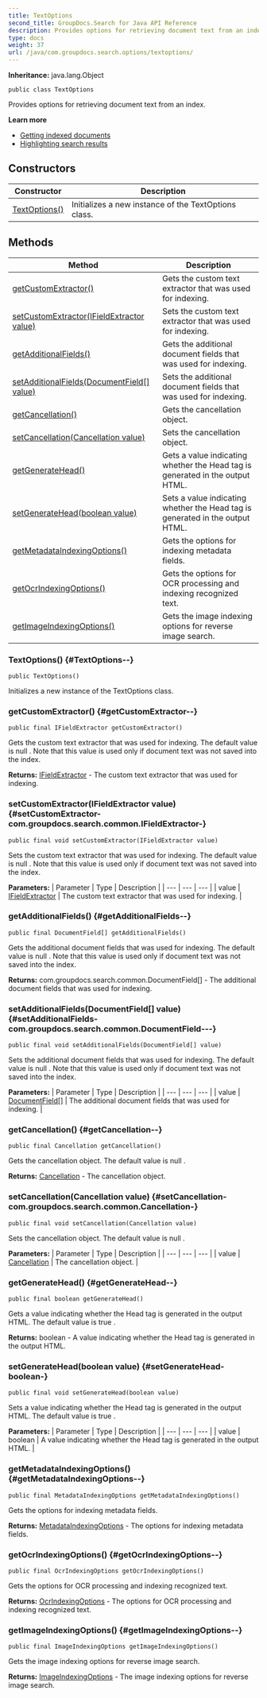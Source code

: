```yaml
---
title: TextOptions
second_title: GroupDocs.Search for Java API Reference
description: Provides options for retrieving document text from an index.
type: docs
weight: 37
url: /java/com.groupdocs.search.options/textoptions/
---
```

**Inheritance:**
java.lang.Object
```
public class TextOptions
```

Provides options for retrieving document text from an index.

**Learn more**

 *  [Getting indexed documents][]
 *  [Highlighting search results][]


[Getting indexed documents]: https://docs.groupdocs.com/display/searchjava/Getting+indexed+documents
[Highlighting search results]: https://docs.groupdocs.com/display/searchjava/Highlighting+search+results
## Constructors

| Constructor | Description |
| --- | --- |
| [TextOptions()](#TextOptions--) | Initializes a new instance of the  TextOptions  class. |
## Methods

| Method | Description |
| --- | --- |
| [getCustomExtractor()](#getCustomExtractor--) | Gets the custom text extractor that was used for indexing. |
| [setCustomExtractor(IFieldExtractor value)](#setCustomExtractor-com.groupdocs.search.common.IFieldExtractor-) | Sets the custom text extractor that was used for indexing. |
| [getAdditionalFields()](#getAdditionalFields--) | Gets the additional document fields that was used for indexing. |
| [setAdditionalFields(DocumentField[] value)](#setAdditionalFields-com.groupdocs.search.common.DocumentField---) | Sets the additional document fields that was used for indexing. |
| [getCancellation()](#getCancellation--) | Gets the cancellation object. |
| [setCancellation(Cancellation value)](#setCancellation-com.groupdocs.search.common.Cancellation-) | Sets the cancellation object. |
| [getGenerateHead()](#getGenerateHead--) | Gets a value indicating whether the Head tag is generated in the output HTML. |
| [setGenerateHead(boolean value)](#setGenerateHead-boolean-) | Sets a value indicating whether the Head tag is generated in the output HTML. |
| [getMetadataIndexingOptions()](#getMetadataIndexingOptions--) | Gets the options for indexing metadata fields. |
| [getOcrIndexingOptions()](#getOcrIndexingOptions--) | Gets the options for OCR processing and indexing recognized text. |
| [getImageIndexingOptions()](#getImageIndexingOptions--) | Gets the image indexing options for reverse image search. |
### TextOptions() {#TextOptions--}
```
public TextOptions()
```


Initializes a new instance of the  TextOptions  class.

### getCustomExtractor() {#getCustomExtractor--}
```
public final IFieldExtractor getCustomExtractor()
```


Gets the custom text extractor that was used for indexing. The default value is  null . Note that this value is used only if document text was not saved into the index.

**Returns:**
[IFieldExtractor](../../com.groupdocs.search.common/ifieldextractor) - The custom text extractor that was used for indexing.
### setCustomExtractor(IFieldExtractor value) {#setCustomExtractor-com.groupdocs.search.common.IFieldExtractor-}
```
public final void setCustomExtractor(IFieldExtractor value)
```


Sets the custom text extractor that was used for indexing. The default value is  null . Note that this value is used only if document text was not saved into the index.

**Parameters:**
| Parameter | Type | Description |
| --- | --- | --- |
| value | [IFieldExtractor](../../com.groupdocs.search.common/ifieldextractor) | The custom text extractor that was used for indexing. |

### getAdditionalFields() {#getAdditionalFields--}
```
public final DocumentField[] getAdditionalFields()
```


Gets the additional document fields that was used for indexing. The default value is  null . Note that this value is used only if document text was not saved into the index.

**Returns:**
com.groupdocs.search.common.DocumentField[] - The additional document fields that was used for indexing.
### setAdditionalFields(DocumentField[] value) {#setAdditionalFields-com.groupdocs.search.common.DocumentField---}
```
public final void setAdditionalFields(DocumentField[] value)
```


Sets the additional document fields that was used for indexing. The default value is  null . Note that this value is used only if document text was not saved into the index.

**Parameters:**
| Parameter | Type | Description |
| --- | --- | --- |
| value | [DocumentField\[\]](../../com.groupdocs.search.common/documentfield) | The additional document fields that was used for indexing. |

### getCancellation() {#getCancellation--}
```
public final Cancellation getCancellation()
```


Gets the cancellation object. The default value is  null .

**Returns:**
[Cancellation](../../com.groupdocs.search.common/cancellation) - The cancellation object.
### setCancellation(Cancellation value) {#setCancellation-com.groupdocs.search.common.Cancellation-}
```
public final void setCancellation(Cancellation value)
```


Sets the cancellation object. The default value is  null .

**Parameters:**
| Parameter | Type | Description |
| --- | --- | --- |
| value | [Cancellation](../../com.groupdocs.search.common/cancellation) | The cancellation object. |

### getGenerateHead() {#getGenerateHead--}
```
public final boolean getGenerateHead()
```


Gets a value indicating whether the Head tag is generated in the output HTML. The default value is  true .

**Returns:**
boolean - A value indicating whether the Head tag is generated in the output HTML.
### setGenerateHead(boolean value) {#setGenerateHead-boolean-}
```
public final void setGenerateHead(boolean value)
```


Sets a value indicating whether the Head tag is generated in the output HTML. The default value is  true .

**Parameters:**
| Parameter | Type | Description |
| --- | --- | --- |
| value | boolean | A value indicating whether the Head tag is generated in the output HTML. |

### getMetadataIndexingOptions() {#getMetadataIndexingOptions--}
```
public final MetadataIndexingOptions getMetadataIndexingOptions()
```


Gets the options for indexing metadata fields.

**Returns:**
[MetadataIndexingOptions](../../com.groupdocs.search.options/metadataindexingoptions) - The options for indexing metadata fields.
### getOcrIndexingOptions() {#getOcrIndexingOptions--}
```
public final OcrIndexingOptions getOcrIndexingOptions()
```


Gets the options for OCR processing and indexing recognized text.

**Returns:**
[OcrIndexingOptions](../../com.groupdocs.search.options/ocrindexingoptions) - The options for OCR processing and indexing recognized text.
### getImageIndexingOptions() {#getImageIndexingOptions--}
```
public final ImageIndexingOptions getImageIndexingOptions()
```


Gets the image indexing options for reverse image search.

**Returns:**
[ImageIndexingOptions](../../com.groupdocs.search.options/imageindexingoptions) - The image indexing options for reverse image search.

